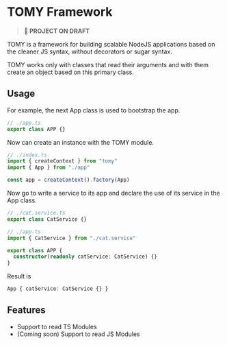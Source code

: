 # TOMY Framework

> **🚧 PROJECT ON DRAFT**

TOMY is a framework for building scalable NodeJS applications based on the cleaner JS syntax, without decorators or sugar syntax.

TOMY works only with classes that read their arguments and with them create an object based on this primary class.

## Usage

For example, the next App class is used to bootstrap the app.

```ts
// ./app.ts
export class APP {}
```

Now can create an instance with the TOMY module.

```ts
// ./index.ts
import { createContext } from "tomy"
import { App } from "./app"

const app = createContext().factory(App)
```

Now go to write a service to its app and declare the use of its service in the App class.

```ts
// ./cat.service.ts
export class CatService {}
```

```ts
// ./app.ts
import { CatService } from "./cat.service"

export class APP {
  constructor(readonly catService: CatService) {}
}
```

Result is

```ts
App { catService: CatService {} }
```

## Features

- Support to read TS Modules
- (Coming soon) Support to read JS Modules
